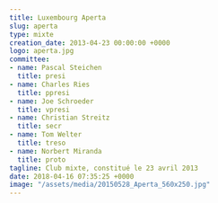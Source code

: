 ```yaml
---
title: Luxembourg Aperta
slug: aperta
type: mixte
creation_date: 2013-04-23 00:00:00 +0000
logo: aperta.jpg
committee:
- name: Pascal Steichen
  title: presi
- name: Charles Ries
  title: ppresi
- name: Joe Schroeder
  title: vpresi
- name: Christian Streitz
  title: secr
- name: Tom Welter
  title: treso
- name: Norbert Miranda
  title: proto
tagline: Club mixte, constitué le 23 avril 2013
date: 2018-04-16 07:35:25 +0000
image: "/assets/media/20150528_Aperta_560x250.jpg"
---
```

